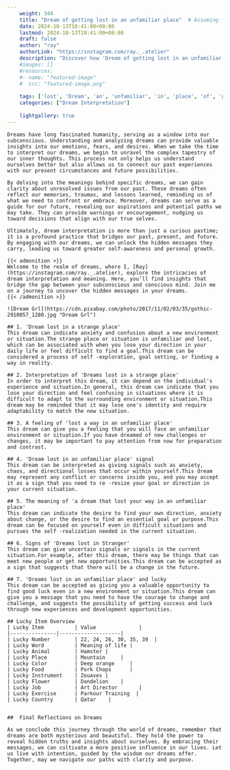 ```yaml
---
    weight: 344
    title: "Dream of getting lost in an unfamiliar place"  # Assuming 'title' column exists
    date: 2024-10-13T18:41:00+08:00
    lastmod: 2024-10-13T18:41:00+08:00
    draft: false
    author: "ray"
    authorLink: "https://instagram.com/ray._.atelier"
    description: "Discover how 'Dream of getting lost in an unfamiliar place' can interpret your future and uncover its significant meanings in your life."
    #images: []
    #resources:
    #- name: "featured-image"
    #  src: "featured-image.png"
    
    tags: ['lost', 'Dream', 'an', 'unfamiliar', 'in', 'place', 'of', 'getting']
    categories: ["Dream Interpretation"]
    
    lightgallery: true
---
```

    
    Dreams have long fascinated humanity, serving as a window into our subconscious. Understanding and analyzing dreams can provide valuable insights into our emotions, fears, and desires. When we take the time to interpret our dreams, we begin to unravel the complex tapestry of our inner thoughts. This process not only helps us understand ourselves better but also allows us to connect our past experiences with our present circumstances and future possibilities.
    
    By delving into the meanings behind specific dreams, we can gain clarity about unresolved issues from our past. These dreams often reflect our memories, traumas, and lessons learned, reminding us of what we need to confront or embrace. Moreover, dreams can serve as a guide for our future, revealing our aspirations and potential paths we may take. They can provide warnings or encouragement, nudging us toward decisions that align with our true selves.
    
    Ultimately, dream interpretation is more than just a curious pastime; it is a profound practice that bridges our past, present, and future. By engaging with our dreams, we can unlock the hidden messages they carry, leading us toward greater self-awareness and personal growth.
    
    {{< admonition >}}
    Welcome to the realm of dreams, where I, [Ray](https://instagram.com/ray._.atelier), explore the intricacies of dream interpretation and meaning. Here, you’ll find insights that bridge the gap between your subconscious and conscious mind. Join me on a journey to uncover the hidden messages in your dreams.
    {{< /admonition >}}
    
    ![Dream Grl](https://cdn.pixabay.com/photo/2017/11/02/03/35/gothic-2910057_1280.jpg "Dream Grl")
    
    ## 1. 'Dream lost in a strange place'
    This dream can indicate anxiety and confusion about a new environment or situation.The strange place or situation is unfamiliar and lost, which can be associated with when you lose your direction in your daily life or feel difficult to find a goal.This dream can be considered a process of self -exploration, goal setting, or finding a way in reality.
    
    ## 2. Interpretation of 'Dreams lost in a strange place'
    In order to interpret this dream, it can depend on the individual's experience and situation.In general, this dream can indicate that you lose your direction and feel confusing in situations where it is difficult to adapt to the surrounding environment or situation.This dream may be reminded that it may lose one's identity and require adaptability to match the new situation.
    
    ## 3. A feeling of 'lost a way in an unfamiliar place'
    This dream can give you a feeling that you will face an unfamiliar environment or situation.If you have dreamed of new challenges or changes, it may be important to pay attention from now for preparation and contrast.
    
    ## 4. 'Dream lost in an unfamiliar place' signal
    This dream can be interpreted as giving signals such as anxiety, chaos, and directional losses that occur within yourself.This dream may represent any conflict or concerns inside you, and you may accept it as a sign that you need to re -resize your goal or direction in your current situation.
    
    ## 5. The meaning of 'a dream that lost your way in an unfamiliar place'
    This dream can indicate the desire to find your own direction, anxiety about change, or the desire to find an essential goal or purpose.This dream can be focused on yourself even in difficult situations and pursues the self -realization needed in the current situation.
    
    ## 6. Signs of 'Dreams lost in Stranger'
    This dream can give uncertain signals or signals in the current situation.For example, after this dream, there may be things that can meet new people or get new opportunities.This dream can be accepted as a sign that suggests that there will be a change in the future.
    
    ## 7. 'Dreams lost in an unfamiliar place' and lucky
    This dream can be accepted as giving you a valuable opportunity to find good luck even in a new environment or situation.This dream can give you a message that you need to have the courage to change and challenge, and suggests the possibility of getting success and luck through new experiences and development opportunities.
    
    ## Lucky Item Overview
    | Lucky Item          | Value              |
    |---------------|--------------------|
    | Lucky Number        | 22, 24, 26, 30, 35, 39  |
    | Lucky Word          | Meaning of life |
    | Lucky Animal        | Hamster |
    | Lucky Place         | Mountain     |
    | Lucky Color         | Deep orange     |
    | Lucky Food          | Pork Chops      |
    | Lucky Instrument    | Zouaves |
    | Lucky Flower        | Dandelion    |
    | Lucky Job           | Art Director       |
    | Lucky Exercise      | Parkour Training  |
    | Lucky Country       | Qatar    |
    
    
    ##  Final Reflections on Dreams
    
    As we conclude this journey through the world of dreams, remember that dreams are both mysterious and beautiful. They hold the power to reveal hidden truths and insights about ourselves. By embracing their messages, we can cultivate a more positive influence in our lives. Let us live with intention, guided by the wisdom our dreams offer. Together, may we navigate our paths with clarity and purpose.
    